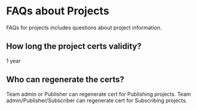 # FAQs about Projects

FAQs for projects includes questions about project information.

## How long the project certs validity? 

1 year

## Who can regenerate the certs? 

Team admin or Publisher can regenerate cert for Publishing projects.
Team admin/Publisher/Subscriber can regenerate cert for Subscribing projects.




